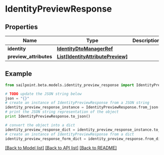 # IdentityPreviewResponse


## Properties

Name | Type | Description | Notes
------------ | ------------- | ------------- | -------------
**identity** | [**IdentityDtoManagerRef**](IdentityDtoManagerRef.md) |  | [optional] 
**preview_attributes** | [**List[IdentityAttributePreview]**](IdentityAttributePreview.md) |  | [optional] 

## Example

```python
from sailpoint.beta.models.identity_preview_response import IdentityPreviewResponse

# TODO update the JSON string below
json = "{}"
# create an instance of IdentityPreviewResponse from a JSON string
identity_preview_response_instance = IdentityPreviewResponse.from_json(json)
# print the JSON string representation of the object
print IdentityPreviewResponse.to_json()

# convert the object into a dict
identity_preview_response_dict = identity_preview_response_instance.to_dict()
# create an instance of IdentityPreviewResponse from a dict
identity_preview_response_form_dict = identity_preview_response.from_dict(identity_preview_response_dict)
```
[[Back to Model list]](../README.md#documentation-for-models) [[Back to API list]](../README.md#documentation-for-api-endpoints) [[Back to README]](../README.md)


